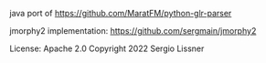 ﻿java port of https://github.com/MaratFM/python-glr-parser


jmorphy2 implementation: https://github.com/sergmain/jmorphy2


License: Apache 2.0
Copyright 2022 Sergio Lissner
